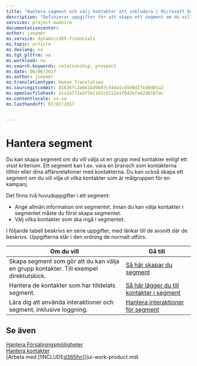 ```yaml
---
title: "Hantera segment och välj kontakter att inkludera | Microsoft Docs"
description: "Definierar uppgifter för att skapa ett segment om du vill välja en grupp med kontakter enligt ett visst kriterium, till exempel kontakter i en viss bransch som du vill använda."
services: project-madeira
documentationcenter: 
author: jswymer
ms.service: dynamics365-financials
ms.topic: article
ms.devlang: na
ms.tgt_pltfrm: na
ms.workload: na
ms.search.keywords: relationship, prospect
ms.date: 06/06/2017
ms.author: jswymer
ms.translationtype: Human Translation
ms.sourcegitcommit: 81636fc2e661bd9b07c54da1cd5d0d27e30d01a2
ms.openlocfilehash: 2ca2e771e4f7ec141cd152e1f643efad2db1b7dc
ms.contentlocale: sv-se
ms.lasthandoff: 07/07/2017


---
```

# <a name="managing-segments"></a>Hantera segment
Du kan skapa segment om du vill välja ut en grupp med kontakter enligt ett visst kriterium. Ett segment kan t.ex. vara en bransch som kontakterna tillhör eller dina affärsrelationer med kontakterna. Du kan också skapa ett segment om du vill vilja ut vilka kontakter som är målgruppen för en kampanj.

Det finns två huvuduppgifter i ett segment:

* Ange allmän information om segmentet. Innan du kan välja kontakter i segmentet måste du först skapa segmentet.
* Välj vilka kontakter som ska ingå i segmentet.

I följande tabell beskrivs en serie uppgifter, med länkar till de avsnitt där de beskrivs. Uppgifterna står i den ordning de normalt utförs.

| Om du vill | Gå till |
| --- | --- |
| Skapa segment som gör att du kan välja en grupp kontakter. Till exempel direktutskick. |[Så här skapar du segment](marketing-how-create-segment.md) |
| Hantera de kontakter som har tilldelats segment. |[Så här lägger du till kontakter i segment](marketing-add-contact-segment.md) |
| Lära dig att använda interaktioner och segment, inklusive loggning. |[Hantera interaktioner för segment](marketing-interaction-segments.md) |

## <a name="see-also"></a>Se även
[Hantera Försäljningsmöjligheter](marketing-manage-sales-opportunities.md)  
[Hantera kontakter](marketing-contacts.md)  
[Arbeta med [!INCLUDE[d365fin](includes/d365fin_md.md)]](ui-work-product.md)


